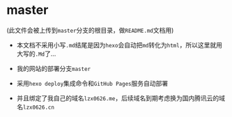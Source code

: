 # master

(此文件会被上传到`master`分支的根目录，做`README.md`文档用)

- 本文档不采用小写`.md`结尾是因为`hexo`会自动把`md`转化为`html`，所以这里就用大写的`.Md`了...

- 我的网站的部署分支`master`

- 采用`hexo deploy`集成命令和`GitHub Pages`服务自动部署

- 并且绑定了我自己的域名`lzx0626.me`，后续域名到期考虑换为国内腾讯云的域名`lzx0626.cn`

